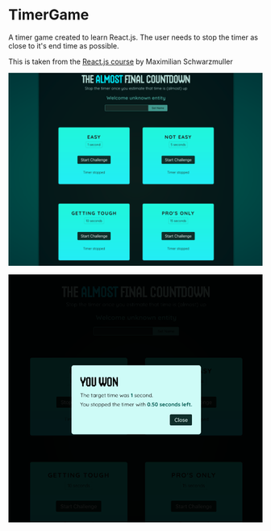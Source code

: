 # TimerGame 

A timer game created to learn React.js. The user needs to stop the timer as close to it's end time as possible.

This is taken from the [React.js course](https://www.udemy.com/course/react-the-complete-guide-incl-redux) by Maximilian Schwarzmuller

![TimerGame!](/public/game-preview.png)

![Win!](/public/game-result.png)

